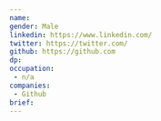 ```yaml
---
name:
gender: Male
linkedin: https://www.linkedin.com/
twitter: https://twitter.com/
github: https://github.com
dp:
occupation:
 - n/a
companies:
 - Github
brief:
---
```


<section class='section'><p></p></section>
